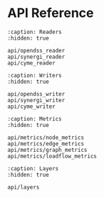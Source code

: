 # API Reference


```{toctree}
:caption: Readers
:hidden: true

api/opendss_reader
api/synergi_reader
api/cyme_reader
```

```{toctree}
:caption: Writers
:hidden: true

api/opendss_writer
api/synergi_writer
api/cyme_writer
```

```{toctree}
:caption: Metrics
:hidden: true

api/metrics/node_metrics
api/metrics/edge_metrics
api/metrics/graph_metrics
api/metrics/loadflow_metrics
```

```{toctree}
:caption: Layers
:hidden: true

api/layers
```